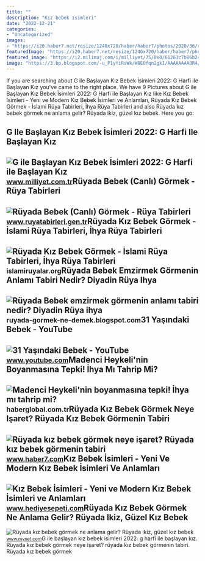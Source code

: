 ```yaml
---
title: ""
description: "Kız bebek i̇simleri"
date: "2022-12-21"
categories:
- "Uncategorized"
images:
- "https://i20.haber7.net/resize/1240x720/haber/haber7/photos/2020/36/ruyada_kiz_bebek_gormek_neye_isaret_ruyada_kiz_bebek_gormenin_tabiri_ve_anlami_1599137636_5659.jpg"
featuredImage: "https://i20.haber7.net/resize/1240x720/haber/haber7/photos/2020/36/ruyada_kiz_bebek_gormek_neye_isaret_ruyada_kiz_bebek_gormenin_tabiri_ve_anlami_1599137636_5659.jpg"
featured_image: "https://i2.milimaj.com/i/milliyet/75/0x0/61263c7b86b247254c83614e.jpg"
image: "https://3.bp.blogspot.com/-u_P1yYiRsWk/W8EOfqn2gkI/AAAAAAAAOR4/gBTcVrAMIVwQoQwHNRmRXZVDinjpmtwBACLcBGAs/w1200-h630-p-k-no-nu/ruyada-bebek-emzirmek.jpg"
---
```


If you are searching about G ile Başlayan Kız Bebek İsimleri 2022: G Harfi ile Başlayan Kız you've came to the right place. We have 9 Pictures about G ile Başlayan Kız Bebek İsimleri 2022: G Harfi ile Başlayan Kız like Kız Bebek İsimleri - Yeni ve Modern Kız Bebek İsimleri ve Anlamları, Rüyada Kız Bebek Görmek - İslami Rüya Tabirleri, İhya Rüya Tabirleri and also Rüyada kız bebek görmek ne anlama gelir? Rüyada ikiz, güzel kız bebek. Here you go:

G Ile Başlayan Kız Bebek İsimleri 2022: G Harfi Ile Başlayan Kız
----------------------------------------------------------------

 ![G ile Başlayan Kız Bebek İsimleri 2022: G Harfi ile Başlayan Kız](https://i2.milimaj.com/i/milliyet/75/0x0/61263c7b86b247254c83614e.jpg) <small>www.milliyet.com.tr</small>Rüyada Bebek (Canlı) Görmek - Rüya Tabirleri
--------------------------------------------

 ![Rüyada Bebek (Canlı) Görmek - Rüya Tabirleri](https://www.ruyatabirleri.gen.tr/wp-content/uploads/2016/12/ruyada-bebek-gormek.jpeg) <small>www.ruyatabirleri.gen.tr</small>Rüyada Kız Bebek Görmek - İslami Rüya Tabirleri, İhya Rüya Tabirleri
--------------------------------------------------------------------

 ![Rüyada Kız Bebek Görmek - İslami Rüya Tabirleri, İhya Rüya Tabirleri](https://i0.wp.com/islamiruyalar.org/wp-content/uploads/2021/07/Ruyada-Kiz-Bebek-Gormek.webp) <small>islamiruyalar.org</small>Rüyada Bebek Emzirmek Görmenin Anlamı Tabiri Nedir? Diyadin Rüya Ihya
---------------------------------------------------------------------

 ![Rüyada Bebek emzirmek görmenin anlamı tabiri nedir? Diyadin Rüya ihya](https://3.bp.blogspot.com/-u_P1yYiRsWk/W8EOfqn2gkI/AAAAAAAAOR4/gBTcVrAMIVwQoQwHNRmRXZVDinjpmtwBACLcBGAs/w1200-h630-p-k-no-nu/ruyada-bebek-emzirmek.jpg) <small>ruyada-gormek-ne-demek.blogspot.com</small>31 Yaşındaki Bebek - YouTube
----------------------------

 ![31 Yaşındaki Bebek - YouTube](https://i.ytimg.com/vi/A1nYkNtHpRE/maxresdefault.jpg) <small>www.youtube.com</small>Madenci Heykeli'nin Boyanmasına Tepki! İhya Mı Tahrip Mi?
---------------------------------------------------------

 ![Madenci Heykeli'nin boyanmasına tepki! İhya mı tahrip mi?](https://i.haberglobal.com.tr/storage/files/images/2022/11/02/madenci-heykelinin-boyanmasina-tepki-ihya-mi-tahrip-mi-H6gx.jpg) <small>haberglobal.com.tr</small>Rüyada Kız Bebek Görmek Neye Işaret? Rüyada Kız Bebek Görmenin Tabiri
---------------------------------------------------------------------

 ![Rüyada kız bebek görmek neye işaret? Rüyada kız bebek görmenin tabiri](https://i20.haber7.net/resize/1240x720/haber/haber7/photos/2020/36/ruyada_kiz_bebek_gormek_neye_isaret_ruyada_kiz_bebek_gormenin_tabiri_ve_anlami_1599137636_5659.jpg) <small>www.haber7.com</small>Kız Bebek İsimleri - Yeni Ve Modern Kız Bebek İsimleri Ve Anlamları
-------------------------------------------------------------------

 ![Kız Bebek İsimleri - Yeni ve Modern Kız Bebek İsimleri ve Anlamları](https://www.hediyesepeti.com/blog/wp-content/uploads/2020/11/kiz-bebek-isimleri-768x512.jpg) <small>www.hediyesepeti.com</small>Rüyada Kız Bebek Görmek Ne Anlama Gelir? Rüyada Ikiz, Güzel Kız Bebek
---------------------------------------------------------------------

 ![Rüyada kız bebek görmek ne anlama gelir? Rüyada ikiz, güzel kız bebek](https://imgrosetta.mynet.com.tr/file/12126299/12126299-700x400.jpg) <small>www.mynet.com</small>G ile başlayan kız bebek i̇simleri 2022: g harfi ile başlayan kız. Rüyada kız bebek görmek neye işaret? rüyada kız bebek görmenin tabiri. Rüyada kız bebek görmek
